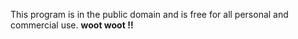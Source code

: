 This program is in the public domain and is free for all personal and commercial use.  **woot woot !!**
